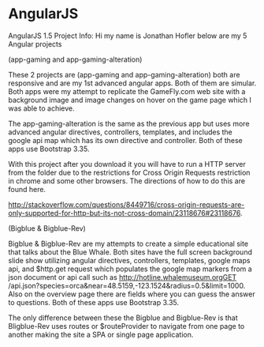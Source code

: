 # AngularJS
AngularJS 1.5 Project Info:
Hi my name is Jonathan Hofler below are my 5 Angular projects

(app-gaming and app-gaming-alteration)

These 2 projects are (app-gaming and app-gaming-alteration) both are responsive and are my 1st advanced angular apps. Both of them are simular. Both apps were my attempt to replicate the GameFly.com web site with a background image and image changes on hover on the game page which I was able to achieve.

The app-gaming-alteration is the same as the previous app but uses more advanced angular directives, controllers, templates, and includes the google api map which has its own directive and controller. Both of these apps use Bootstrap 3.35.

With this project after you download it you will have to run a HTTP server from the folder due to the restrictions for Cross Origin Requests restriction in chrome and some other browsers. The directions of how to do this are found here.

http://stackoverflow.com/questions/8449716/cross-origin-requests-are-only-supported-for-http-but-its-not-cross-domain/23118676#23118676.

(Bigblue & Bigblue-Rev)

Bigblue & Bigblue-Rev are my attempts to create a simple educational site that talks about the Blue Whale. Both sites have the full screen background slide show utilizing angular directives, controllers, templates, google maps api, and $http.get request which populates the google map markers from a json document or api call such as http://hotline.whalemuseum.orgGET /api.json?species=orca&near=48.5159,-123.1524&radius=0.5&limit=1000. Also on the overview page there are fields where you can guess the answer to questions. Both of these apps use Bootstrap 3.35.

The only difference between these the Bigblue and Bigblue-Rev is that Bligblue-Rev uses routes or $routeProvider to navigate from one page to another making the site a SPA or single page application.
